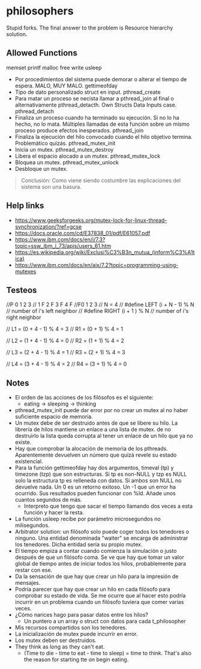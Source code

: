 # philosophers
Stupid forks.
The final answer to the problem is Resource hierarchy solution.

## Allowed Functions
memset
printf
malloc
free
write
usleep
- Por procedimientos del sistema puede demorar o alterar el tiempo de espera. MALO, MUY MALO.
gettimeofday
- Tipo de dato personalizado struct en input.
pthread_create
- Para matar un proceso se necista llamar a pthread_join al final o alternativamente pthread_detacth. Own Structs Data Inputs case.
pthread_detach
- Finaliza un proceso cuando ha terminado su ejecución. Si no lo ha hecho, no lo mata. Múltiples llamadas de esta función sobre un mismo proceso produce efectos inesperados.
pthread_join
- Finaliza la ejecución del hilo convocado cuando el hilo objetivo termina. Problemático quizás.
pthread_mutex_init
- Inicia un mutex.
pthread_mutex_destroy
- Libera el espacio alocado a un mutex.
pthread_mutex_lock
- Bloquea un mutex.
pthread_mutex_unlock
- Desbloque un mutex.

> Conclusión: Como viene siendo costumbre las explicaciones del sistema son una basura.

## Help links
- https://www.geeksforgeeks.org/mutex-lock-for-linux-thread-synchronization/?ref=gcse
- https://docs.oracle.com/cd/E37838_01/pdf/E61057.pdf
- https://www.ibm.com/docs/en/i/7.3?topic=ssw_ibm_i_73/apis/users_61.htm
- https://es.wikipedia.org/wiki/Exclusi%C3%B3n_mutua_(inform%C3%A1tica)
- https://www.ibm.com/docs/en/aix/7.2?topic=programming-using-mutexes

## Testeos

//P  0   1   2   3
// 1 F 2 F 3 F 4 F
//F0   1   2   3
// N = 4
// #define LEFT (i + N - 1) % N    // number of i's left neighbor
// #define RIGHT (i + 1 ) % N     // number of i's right neighbor

// L1 = (0 + 4 - 1) % 4 = 3
// R1 = (0 + 1) % 4 = 1

// L2 = (1 + 4 - 1) % 4 = 0
// R2 = (1 + 1) % 4 = 2

// L3 = (2 + 4 - 1) % 4 = 1
// R3 = (2 + 1) % 4 = 3

// L4 = (3 + 4 - 1) % 4 = 2
// R4 = (3 + 1) % 4 = 0

## Notes
- El orden de las acciones de los filósofos es el siguiente:
	- eating -> sleeping -> thinking
- pthread_mutex_init puede dar error por no crear un mutex al no haber suficiente espacio de memoria.
- Un mutex debe de ser destruido antes de que se libere su hilo. La librería de hilos mantiene un enlace a una lista de mutex.
	de no destruirlo la lista queda corrupta al tener un enlace de un hilo que ya no existe.
- Hay que comprobar la alocación de memoria de los pthreads. Aparentemente devuelven un número que quizá revele su estado 
existencial.
- Para la función gettimeofday hay dos argumentos, timeval (tp) y timezone (tzp) que son estructuras. Si tp es non-NULL y tzp es 
NULL solo la estructura tp es relleneda con datos. Si ambos son NULL no devuelve nada. Un 0 es un retorno exitoso. Un -1 que un 
error ha ocurrido. Sus resultados pueden funcionar con %ld. Añade unos cuantos segundos de más.
	- Interpreto que tengo que sacar el tiempo llamando dos veces a esta función y hacer la resta.
- La función usleep recibe por parámetro microsegundos no milisegundos.
- Arbitrator solution: un filósofo solo puede coger todos los tenedores o ninguno. Una entidad denominada "waiter" se encarga de administrar los tenedores. Dicha entidad sería su propio mutex.
- El tiempo empiza a contar cuando comienza la simulación o justo después de que un filósofo coma. Se ve que hay que tomar un valor global de tiempo antes de iniciar todos los hilos, probablemente para restar con ese.
- Da la sensación de que hay que crear un hilo para la impresión de mensajes.
- Podría parecer que hay que crear un hilo en cada filósofo para comprobar su estado de vida. Se me ocurre que al hacer esto podría incurrir en un problema cuando un filósofo tuviera que comer varias veces.
- ¿Cómo narices hago para pasar datos entre los hilos?
	- Un puntero a un array o struct con datos para cada t_philosopher
- Mis recursos compartidos son los tenedores.
- La inicialización de mutex puede incurrir en error.
- Los mutex deben ser destruidos.
- They think as long as they can't eat.
	- (Time to die - time to eat - time to sleep) = time to think. That's also the reason for starting tte on begin eating.




